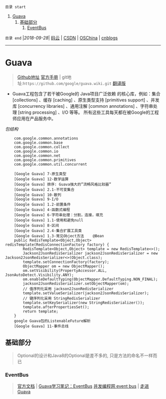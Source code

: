 `目录 start`
 
1. [Guava](#guava)
    1. [基础部分](#基础部分)
        1. [EventBus](#eventbus)

`目录 end` |_2018-09-28_| [码云](https://gitee.com/gin9) | [CSDN](http://blog.csdn.net/kcp606) | [OSChina](https://my.oschina.net/kcp1104) | [cnblogs](http://www.cnblogs.com/kuangcp)
****************************************
# Guava
> [Github地址](https://github.com/google/guava)
> [官方手册](https://github.com/google/guava/wiki) | git地址:`https://github.com/google/guava.wiki.git`
> [翻译版](http://ifeve.com/google-guava/)

- Guava工程包含了若干被Google的 Java项目广泛依赖 的核心库，例如：集合 [collections] 、缓存 [caching] 、原生类型支持 [primitives support] 、并发库 [concurrency libraries] 、通用注解 [common annotations] 、字符串处理 [string processing] 、I/O 等等。 所有这些工具每天都在被Google的工程师应用在产品服务中。

_包结构_
```
    com.google.common.annotations
    com.google.common.base
    com.google.common.collect
    com.google.common.io
    com.google.common.net
    com.google.common.primitives
    com.google.common.util.concurrent
```

```
    [Google Guava] 7-原生类型
    [Google Guava] 12-数学运算
    [Google Guava] 排序: Guava强大的”流畅风格比较器”
    [Google Guava] 2.1-不可变集合
    [Google Guava] 10-散列
    [Google Guava] 9-I/O
    [Google Guava] 1.2-前置条件
    [Google Guava] 4-函数式编程
    [Google Guava] 6-字符串处理：分割，连接，填充
    [Google Guava] 1.1-使用和避免null
    [Google Guava] 8-区间
    [Google Guava] 2.4-集合扩展工具类
    [Google Guava] 1.3-常见Object方法    @Bean
    public RedisTemplate<Object,Object> redisTemplate(RedisConnectionFactory factory) {
        RedisTemplate<Object,Object> template = new RedisTemplate<>();
        Jackson2JsonRedisSerializer jackson2JsonRedisSerializer = new Jackson2JsonRedisSerializer<>(Object.class);
        template.setConnectionFactory(factory);
        ObjectMapper om = new ObjectMapper();
        om.setVisibility(PropertyAccessor.ALL, JsonAutoDetect.Visibility.ANY);
        om.enableDefaultTyping(ObjectMapper.DefaultTyping.NON_FINAL);
        jackson2JsonRedisSerializer.setObjectMapper(om);
        // 值序列化采用 jackson2JsonRedisSerializer
        template.setValueSerializer(jackson2JsonRedisSerializer);
        // 键序列化采用 StringRedisSerializer
        template.setKeySerializer(new StringRedisSerializer());
        template.afterPropertiesSet();
        return template;
    }
    google Guava包的ListenableFuture解析
    [Google Guava] 11-事件总线
```

## 基础部分
> Optional的设计和Java8的Optional是差不多的, 只是方法的命名不一样而已


### EventBus
> [官方文档](https://github.com/google/guava/wiki/EventBusExplained) | [Guava学习笔记：EventBus](http://www.cnblogs.com/peida/p/EventBus.html)
> [并发编程网 event bus](http://ifeve.com/google-guava-eventbus/) | [走进Guava](https://www.yeetrack.com/?p=1177)

